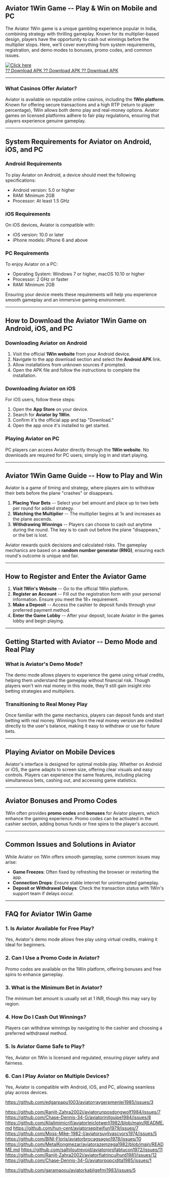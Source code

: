 ## Aviator 1Win Game -- Play & Win on Mobile and PC

The Aviator 1Win game is a unique gambling experience popular in India,
combining strategy with thrilling gameplay. Known for its
multiplier-based design, players have the opportunity to cash out
winnings before the multiplier stops. Here, we'll cover everything from
system requirements, registration, and demo modes to bonuses, promo
codes, and common issues.

[![Click
here](https://readscoops.com/wp-content/uploads/2023/03/Readscoop-aviator-1-1.jpg)](https://click.traffprogo7.com/RycHEFxU?landing=54)\
[?? Download APK ?? Download APK ?? Download
APK](https://click.traffprogo7.com/RycHEFxU?landing=54)

------------------------------------------------------------------------

### What Casinos Offer Aviator?

Aviator is available on reputable online casinos, including the **1Win
platform**. Known for offering secure transactions and a high RTP
(return to player percentage), 1Win allows both demo play and real-money
options. Aviator games on licensed platforms adhere to fair play
regulations, ensuring that players experience genuine gameplay.

------------------------------------------------------------------------

## System Requirements for Aviator on Android, iOS, and PC

### Android Requirements

To play Aviator on Android, a device should meet the following
specifications:

-   Android version: 5.0 or higher
-   RAM: Minimum 2GB
-   Processor: At least 1.5 GHz

### iOS Requirements

On iOS devices, Aviator is compatible with:

-   iOS version: 10.0 or later
-   iPhone models: iPhone 6 and above

### PC Requirements

To enjoy Aviator on a PC:

-   Operating System: Windows 7 or higher, macOS 10.10 or higher
-   Processor: 2 GHz or faster
-   RAM: Minimum 2GB

Ensuring your device meets these requirements will help you experience
smooth gameplay and an immersive gaming environment.

------------------------------------------------------------------------

## How to Download the Aviator 1Win Game on Android, iOS, and PC

### Downloading Aviator on Android

1.  Visit the official **1Win website** from your Android device.
2.  Navigate to the app download section and select the **Android APK**
    link.
3.  Allow installations from unknown sources if prompted.
4.  Open the APK file and follow the instructions to complete the
    installation.

### Downloading Aviator on iOS

For iOS users, follow these steps:

1.  Open the **App Store** on your device.
2.  Search for **Aviator by 1Win**.
3.  Confirm it's the official app and tap "Download."
4.  Open the app once it's installed to get started.

### Playing Aviator on PC

PC players can access Aviator directly through the **1Win website**. No
downloads are required for PC users; simply log in and start playing.

------------------------------------------------------------------------

## Aviator 1Win Game Guide -- How to Play and Win

Aviator is a game of timing and strategy, where players aim to withdraw
their bets before the plane "crashes" or disappears.

1.  **Placing Your Bets** -- Select your bet amount and place up to two
    bets per round for added strategy.
2.  **Watching the Multiplier** -- The multiplier begins at 1x and
    increases as the plane ascends.
3.  **Withdrawing Winnings** -- Players can choose to cash out anytime
    during the round. The key is to cash out before the plane
    "disappears," or the bet is lost.

Aviator rewards quick decisions and calculated risks. The gameplay
mechanics are based on a **random number generator (RNG)**, ensuring
each round's outcome is unique and fair.

------------------------------------------------------------------------

## How to Register and Enter the Aviator Game

1.  **Visit 1Win's Website** -- Go to the official 1Win platform.
2.  **Register an Account** -- Fill out the registration form with your
    personal information. Ensure you meet the 18+ requirement.
3.  **Make a Deposit** -- Access the cashier to deposit funds through
    your preferred payment method.
4.  **Enter the Game Lobby** -- After your deposit, locate Aviator in
    the games lobby and begin playing.

------------------------------------------------------------------------

## Getting Started with Aviator -- Demo Mode and Real Play

### What is Aviator's Demo Mode?

The demo mode allows players to experience the game using virtual
credits, helping them understand the gameplay without financial risk.
Though players won't win real money in this mode, they'll still gain
insight into betting strategies and multipliers.

### Transitioning to Real Money Play

Once familiar with the game mechanics, players can deposit funds and
start betting with real money. Winnings from the real money version are
credited directly to the user's balance, making it easy to withdraw or
use for future bets.

------------------------------------------------------------------------

## Playing Aviator on Mobile Devices

Aviator's interface is designed for optimal mobile play. Whether on
Android or iOS, the game adapts to screen size, offering clear visuals
and easy controls. Players can experience the same features, including
placing simultaneous bets, cashing out, and accessing game statistics.

------------------------------------------------------------------------

## Aviator Bonuses and Promo Codes

1Win often provides **promo codes** and **bonuses** for Aviator players,
which enhance the gaming experience. Promo codes can be activated in the
cashier section, adding bonus funds or free spins to the player's
account.

------------------------------------------------------------------------

## Common Issues and Solutions in Aviator

While Aviator on 1Win offers smooth gameplay, some common issues may
arise:

-   **Game Freezes**: Often fixed by refreshing the browser or
    restarting the app.
-   **Connection Drops**: Ensure stable internet for uninterrupted
    gameplay.
-   **Deposit or Withdrawal Delays**: Check the transaction status with
    1Win's support team if delays occur.

------------------------------------------------------------------------

## FAQ for Aviator 1Win Game

### 1. Is Aviator Available for Free Play?

Yes, Aviator's demo mode allows free play using virtual credits, making
it ideal for beginners.

### 2. Can I Use a Promo Code in Aviator?

Promo codes are available on the 1Win platform, offering bonuses and
free spins to enhance gameplay.

### 3. What is the Minimum Bet in Aviator?

The minimum bet amount is usually set at 1 INR, though this may vary by
region.

### 4. How Do I Cash Out Winnings?

Players can withdraw winnings by navigating to the cashier and choosing
a preferred withdrawal method.

### 5. Is Aviator Game Safe to Play?

Yes, Aviator on 1Win is licensed and regulated, ensuring player safety
and fairness.

### 6. Can I Play Aviator on Multiple Devices?

Yes, Aviator is compatible with Android, iOS, and PC, allowing seamless
play across devices.

https://github.com/edgarpapu1003/aviatorraygerpmenlei1985/issues/3

https://github.com/Ranjit-Zahra2002i/aviatorunposdongwolf1984/issues/7
https://github.com/Chase-Dennis-34-G/aviatorinitguipe1984/issues/8
https://github.com/Alialimimicrif/aviatorleiclotwerli1982/blob/main/README.md
https://github.com/hun-cent/aviatorsepitwifun1979/issues/7
https://github.com/Moss-Mike-1982-l/aviatorsuylivascvors1974/issues/5
https://github.com/BINI-Floris/aviatorbrocagsagso1978/issues/10
https://github.com/MetalKongmezar/aviatorazemzega1982/blob/main/README.md
https://github.com/salhiloutrevoid/aviatorprofabtucon1972/issues/11
https://github.com/Ranjit-Zahra2002i/aviatorfiatrinculhurd1981/issues/12
https://github.com/Chase-Dennis-34-G/aviatorpopcidita1985/issues/1


https://github.com/garamaoou/aviatorkabligefmi1983/issues/5
